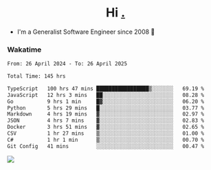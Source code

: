 <h1 align="center">Hi <a href="https://www.hackerrank.com/erasmosaraujo">.</a></h1>
 
- I'm a Generalist Software Engineer  since 2008 🚀
<!--  
<p align="left">
  <a href="https://github.com/erasmosoares/github-readme-stats">
    <img
      align="center"
      src="https://github-readme-stats.vercel.app/api/top-langs/?username=erasmosoares&theme=radical&layout=compact"
    />
  </a>
  <a href="https://github.com/erasmosoares/github-readme-stats">
    [![Harlok's WakaTime stats](https://github-readme-stats.vercel.app/api/wakatime?username=ffflabs)](https://github.com/anuraghazra/github-readme-stats)
  </a>
</p>

<!--
 ### Repo 
 
<p align="left">
 <a href="https://github.com/erasmosoares/github-readme-stats">
    <img
      align="center"
      height="165"
      src="https://github-readme-stats.vercel.app/api/pin?username=erasmosoares&repo=sample-node&title_color=fff&icon_color=f9f9f9&text_color=9f9f9f&bg_color=151515"
    />
  </a>
  <a href="https://github.com/erasmosoares/github-readme-stats">
    <img
      align="center"
      height="165"
      src="https://github-readme-stats.vercel.app/api/pin?username=erasmosoares&repo=sample-node&title_color=fff&icon_color=f9f9f9&text_color=9f9f9f&bg_color=151515"
    />
  </a>
</p>
-->

 ### Wakatime 

<!--START_SECTION:waka-->

```txt
From: 26 April 2024 - To: 26 April 2025

Total Time: 145 hrs

TypeScript   100 hrs 47 mins █████████████████▒░░░░░░░   69.19 %
JavaScript   12 hrs 3 mins   ██░░░░░░░░░░░░░░░░░░░░░░░   08.28 %
Go           9 hrs 1 min     █▓░░░░░░░░░░░░░░░░░░░░░░░   06.20 %
Python       5 hrs 29 mins   █░░░░░░░░░░░░░░░░░░░░░░░░   03.77 %
Markdown     4 hrs 19 mins   ▓░░░░░░░░░░░░░░░░░░░░░░░░   02.97 %
JSON         4 hrs 7 mins    ▓░░░░░░░░░░░░░░░░░░░░░░░░   02.83 %
Docker       3 hrs 51 mins   ▓░░░░░░░░░░░░░░░░░░░░░░░░   02.65 %
CSV          1 hr 27 mins    ▒░░░░░░░░░░░░░░░░░░░░░░░░   01.00 %
C#           1 hr 1 min      ▒░░░░░░░░░░░░░░░░░░░░░░░░   00.70 %
Git Config   41 mins         ░░░░░░░░░░░░░░░░░░░░░░░░░   00.47 %
```

<!--END_SECTION:waka-->

![](https://komarev.com/ghpvc/?username=erasmosoares&color=brightgreen)
